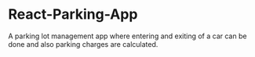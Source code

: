 # React-Parking-App
A parking lot management app where entering and exiting of a car can be done and also parking charges are calculated.
